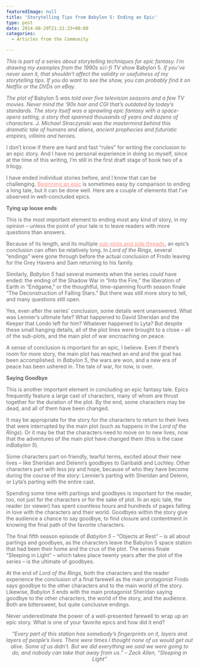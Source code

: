 ```yaml
---
featuredImage: null
title: 'Storytelling Tips from Babylon 5: Ending an Epic'
type: post
date: 2014-08-29T21:21:23+00:00
categories:
  - Articles from the Community

---
```

<p style="color: #666666">
  <i>This is part of a series about storytelling techniques for epic fantasy. I’m drawing my examples from the 1990s sci-fi TV show </i>Babylon 5<i>. If you’ve never seen it, that shouldn’t affect the validity or usefulness of my storytelling tips. If you do want to see the show, you can probably find it on Netflix or the DVDs on eBay.</i>
</p>

<p style="color: #666666">
  <i>The plot of </i>Babylon 5<i> </i><i>was told over five television seasons and a few TV movies. Never mind the ‘90s hair and CGI that’s outdated by today’s standards. The story itself was a sprawling epic fantasy with a space-opera setting, a story that spanned thousands of years and dozens of characters. J. Michael Straczynski was the mastermind behind this dramatic tale of humans and aliens, ancient prophecies and futuristic empires, villains and heroes.</i>
</p>

<p style="color: #666666">
  I don’t know if there are hard and fast “rules” for writing the conclusion to an epic story. And I have no personal experience in doing so myself, since at the time of this writing, I’m still in the first draft stage of book two of a trilogy.
</p>

<p style="color: #666666">
  I have ended individual stories before, and I know that can be challenging. <a style="font-weight: inherit;font-style: inherit;color: #ff8f85" href="http://storytellergirlgrace.wordpress.com/2013/03/20/storytelling-techniques-from-babylon-5-beginning-an-epic/" target="_blank">Beginning an epic</a> is sometimes easy by comparison to ending a long tale, but it can be done well. Here are a couple of elements that I’ve observed in well-concluded epics.
</p>

<p style="color: #666666">
  <b>Tying up loose ends</b>
</p>

<p style="color: #666666">
  This is the most important element to ending most any kind of story, in my opinion – unless the point of your tale is to leave readers with more questions than answers.
</p>

<p style="color: #666666">
  Because of its length, and its multiple <a style="font-weight: inherit;font-style: inherit;color: #ff8f85" href="http://storytellergirlgrace.wordpress.com/2014/03/19/storytelling-techniques-from-babylon-5-main-plot-versus-sub-plot/" target="_blank">sub-plots and side threads</a>, an epic’s conclusion can often be relatively long. In <i>Lord of the Rings</i>, several “endings” were gone through before the actual conclusion of Frodo leaving for the Grey Havens and Sam returning to his family.
</p>

<p style="color: #666666">
  Similarly, <i>Babylon 5</i> had several moments when the series <i>could</i> have ended: the ending of the Shadow War in “Into the Fire,” the liberation of Earth in “Endgame,” or the thoughtful, time-spanning fourth season finale “The Deconstruction of Falling Stars.” But there was still more story to tell, and many questions still open.
</p>

<p style="color: #666666">
  Yes, even after the series’ conclusion, some details went unanswered. What was Lennier’s ultimate fate? What happened to David Sheridan and the Keeper that Londo left for him? Whatever happened to Lyta? But despite these small hanging details, all of the plot lines were brought to a close – all of the sub-plots, and the main plot of war encroaching on peace.
</p>

<p style="color: #666666">
  A sense of conclusion is important for an epic, I believe. Even if there’s room for more story, the main plot has reached an end and the goal has been accomplished. In <i>Babylon 5</i>, the wars are won, and a new era of peace has been ushered in. The tale of war, for now, is over.
</p>

<p style="color: #666666">
  <b>Saying Goodbye</b>
</p>

<p style="color: #666666">
  This is another important element in concluding an epic fantasy tale. Epics frequently feature a large cast of characters, many of whom are thrust together for the duration of the plot. By the end, some characters may be dead, and all of them have been changed.
</p>

<p style="color: #666666">
  It may be appropriate for the story for the characters to return to their lives that were interrupted by the main plot (such as happens in the <i>Lord of the Rings</i>). Or it may be that the characters need to move on to new lives, now that the adventures of the main plot have changed them (this is the case in<i>Babylon 5</i>).
</p>

<p style="color: #666666">
  Some characters part on friendly, tearful terms, excited about their new lives – like Sheridan and Delenn’s goodbyes to Garibaldi and Lochley. Other characters part with less joy and hope, because of who they have become during the course of the story: Lennier’s parting with Sheridan and Delenn, or Lyta’s parting with the entire cast.
</p>

<p style="color: #666666">
  Spending some time with partings and goodbyes is important for the reader, too, not just for the characters or for the sake of plot. In an epic tale, the reader (or viewer) has spent countless hours and hundreds of pages falling in love with the characters and their world. Goodbyes within the story give the audience a chance to say goodbye, to find closure and contentment in knowing the final path of the favorite characters.
</p>

<p style="color: #666666">
  The final fifth season episode of <i>Babylon 5</i> – “Objects at Rest” – is all about partings and goodbyes, as the characters leave the Babylon 5 space station that had been their home and the crux of the plot. The series finale “Sleeping in Light” – which takes place twenty years after the plot of the series – is the ultimate of goodbyes.
</p>

<p style="color: #666666">
  At the end of <em style="font-weight: inherit">Lord of the Rings</em>, both the characters and the reader experience the conclusion of a final farewell as the main protagonist Frodo says goodbye to the other characters and to the main world of the story. Likewise, <em style="font-weight: inherit">Babylon 5</em> ends with the main protagonist Sheridan saying goodbye to the other characters, the world of the story, and the audience. Both are bittersweet, but quite conclusive endings.
</p>

<p style="color: #666666">
  Never underestimate the power of a well-presented farewell to wrap up an epic story. What is one of your favorite epics and how did it end?
</p>

<p style="color: #666666" align="center">
  <i>“Every part of this station has somebody’s fingerprints on it, layers and layers of people’s lives. There were times I thought none of us would get out alive. Some of us didn’t. But we did everything we said we were going to do, and nobody can take that away from us.” – Zack Allen, “Sleeping in Light”</i>
</p>
